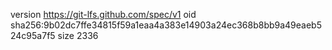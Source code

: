 version https://git-lfs.github.com/spec/v1
oid sha256:9b02dc7ffe34815f59a1eaa4a383e14903a24ec368b8bb9a49eaeb524c95a7f5
size 2336
